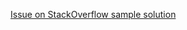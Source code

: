 [Issue on StackOverflow sample 
solution](https://stackoverflow.com/questions/56130227/how-to-configure-many-to-one-relationship/56131817)
